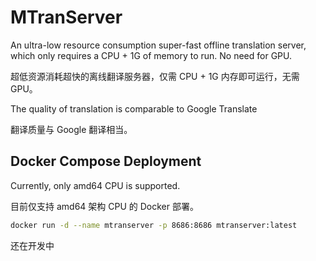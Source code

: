 # MTranServer
An ultra-low resource consumption super-fast offline translation server, which only requires a CPU + 1G of memory to run. No need for GPU.

超低资源消耗超快的离线翻译服务器，仅需 CPU + 1G 内存即可运行，无需 GPU。

The quality of translation is comparable to Google Translate

翻译质量与 Google 翻译相当。

## Docker Compose Deployment

Currently, only amd64 CPU is supported.

目前仅支持 amd64 架构 CPU 的 Docker 部署。

```bash
docker run -d --name mtranserver -p 8686:8686 mtranserver:latest
```

还在开发中
